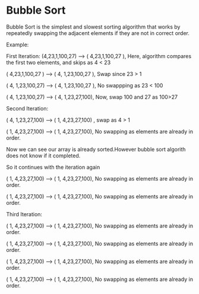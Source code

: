 # Bubble Sort
Bubble Sort is the simplest and slowest sorting algorithm that works by repeatedly 
swapping the adjacent elements if they are not in correct order.


Example: 


First Iteration: 
(4,23,1,100,27)  –> ( 4,23,1,100,27 ), Here, algorithm compares the first two elements, and skips as 4 < 23

( 4,23,1,100,27 ) –>  ( 4, 1,23,100,27 ), Swap since 23 > 1 

( 4, 1,23,100,27) –>  ( 4, 1,23,100,27 ), No swappping as 23 < 100

( 4, 1,23,100,27) –>  ( 4, 1,23,27,100), Now, swap 100 and 27 as 100>27

Second Iteration: 

( 4, 1,23,27,100) –> ( 1, 4,23,27,100) , swap as 4 > 1

( 1, 4,23,27,100) –> ( 1, 4,23,27,100), No swapping as elements are already in order.

Now we can see our array is already sorted.However bubble sort algorith does not know if it completed.

So it continues with the iteration again

( 1, 4,23,27,100) –> ( 1, 4,23,27,100), No swapping as elements are already in order.

( 1, 4,23,27,100) –> ( 1, 4,23,27,100), No swapping as elements are already in order.

Third Iteration: 

( 1, 4,23,27,100) –> ( 1, 4,23,27,100), No swapping as elements are already in order.

( 1, 4,23,27,100) –> ( 1, 4,23,27,100), No swapping as elements are already in order.

( 1, 4,23,27,100) –> ( 1, 4,23,27,100), No swapping as elements are already in order.

( 1, 4,23,27,100) –> ( 1, 4,23,27,100), No swapping as elements are already in order.
